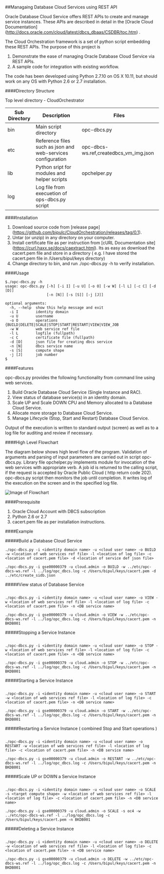 ##Managaing Database Cloud Services using REST API

Oracle Database Cloud Service offers REST APIs to create and manage service instances. These APIs are described in detail in the [Oracle Cloud Documentation] (http://docs.oracle.com/cloud/latest/dbcs_dbaas/CSDBR/toc.htm) . 

The Cloud Orchestration framework is a set of python script embedding these REST APIs. The purpose of this project is

1.  Demonstrate the ease of managing Oracle Database Cloud Service via REST APIs.
2.  A sample code for integration with existing workflow.

The code has been developed using Python 2.7.10 on OS X 10.11, but should work on any OS with Python 2.6 or 2.7 installation.

####Directory Structure

Top level directory - CloudOrchestrator
  
| Sub Directory | Description | Files |
|---------------|-------------|-------|
|bin            | Main script directory | opc-dbcs.py|
|etc            | Reference files such as json and web-services configuration |opc-dbcs-ws.ref,createdbcs_vm_img.json |
|lib            | Python sript for modules and helper scripts|opchelper.py|
|log            | Log file from execuetion of ops-dbcs.py script|

####Installation 

1.  Download source code from [release page] (https://github.com/bipulc/CloudOrchestration/releases/tag/0.1).
2.  Untar (or unzip) in any directory on your computer.
3.  Install certificate file as per instruction from [cURL Documentation site] (https://curl.haxx.se/docs/caextract.html). Its as easy as download the cacert.pem file and store in a directory ( e.g. I have stored the cacert.pem file in /Users/bipul/keys directory)
4.  Change directory to bin, and run ./opc-dbcs.py -h to verify installation.

####Usage

```
$./opc-dbcs.py -h
usage: opc-dbcs.py [-h] [-i I] [-u U] [-o O] [-w W] [-l L] [-c C] [-d [D]]
                   [-n [N]] [-s [S]] [-j [J]]

optional arguments:
  -h, --help  show this help message and exit
  -i I        identity domain
  -u U        username
  -o O        operations {BUILD|DELETE|SCALE|STOP|START|RESTART|VIEW|VIEW_JOB
  -w W        web service ref file
  -l L        logfile (fullpath)
  -c C        certificate file (fullpath)
  -d [D]      json file for creating dbcs service
  -n [N]      dbcs service name
  -s [S]      compute shape
  -j [J]      job number
$

```

####Features

opc-dbcs.py provides the following functionality from command line using web services.

1.  Build Oracle Database Cloud Service (Single Instance and RAC).
2.  View status of database service(s) in an identity domain.
3.  Scale UP and Scale DOWN CPU and Memory allocated to a Database Cloud Service.
4.  Allocate more storage to Database Cloud Service.
5.  Manage Lifecycle (Stop, Start and Restart) Database Cloud Service.

Output of the execution is written to standard output (screen) as well as to a log file for auditing and review if necessary.

####High Level Flowchart

The diagram below shows high level flow of the program. Validation of arguments and parsing of input parameters are carried out in  script opc-dbcs.py. Library file opchelper.py implements module for invocation of the web services with appropriate verb. A job id is returned to the calling script, if the request is accepted by Oracle Public Cloud ( http return code 202). opc-dbcs.py script then monitors the job until completion. It writes log of the execution on the screen and in the specified log file.

![Image of Flowchart](https://github.com/bipulc/CloudOrchestration/blob/master/OPC-DBCS-WsOpsInterface.001.jpeg)

####Prerequisite

1.  Oracle Cloud Account with DBCS subscription
2.  Python 2.6 or 2.7
3.  cacert.pem file as per installation instructions.

####Example

#####Build a Database Cloud Service

```
./opc-dbcs.py -i <identity domain name> -u <cloud user name> -o BUILD -w <location of web services ref file> -l <location of log file> -c <location of cacert.pem file> -d <location of service def json file>

./opc-dbcs.py -i gse00000379 -u cloud.admin -o BUILD -w ../etc/opc-dbcs-ws.ref -l ../log/opc_dbcs.log -c /Users/bipul/keys/cacert.pem -d ../etc/create_sidb.json

```

#####View status of Database Service

```

./opc-dbcs.py -i <identity domain name> -u <cloud user name> -o VIEW -w <location of web services ref file> -l <location of log file> -c <location of cacert.pem file> -n <DB service name>

./opc-dbcs.py -i gse00000379 -u cloud.admin -o VIEW -w ../etc/opc-dbcs-ws.ref -l ../log/opc_dbcs.log -c /Users/bipul/keys/cacert.pem -n BKDB001

```

#####Stopping a Service Instance

```

./opc-dbcs.py -i <identity domain name> -u <cloud user name> -o STOP -w <location of web services ref file> -l <location of log file> -c <location of cacert.pem file> -n <DB service name>

./opc-dbcs.py -i gse00000379 -u cloud.admin -o STOP -w ../etc/opc-dbcs-ws.ref -l ../log/opc_dbcs.log -c /Users/bipul/keys/cacert.pem -n BKDB001

```

#####Starting a Service Instance

```

./opc-dbcs.py -i <identity domain name> -u <cloud user name> -o START -w <location of web services ref file> -l <location of log file> -c <location of cacert.pem file> -n <DB service name>

./opc-dbcs.py -i gse00000379 -u cloud.admin -o START -w ../etc/opc-dbcs-ws.ref -l ../log/opc_dbcs.log -c /Users/bipul/keys/cacert.pem -n BKDB001

```

#####Restarting a Service Instance ( combined Stop and Start operations )

```

./opc-dbcs.py -i <identity domain name> -u <cloud user name> -o RESTART -w <location of web services ref file> -l <location of log file> -c <location of cacert.pem file> -n <DB service name>

./opc-dbcs.py -i gse00000379 -u cloud.admin -o RESTART -w ../etc/opc-dbcs-ws.ref -l ../log/opc_dbcs.log -c /Users/bipul/keys/cacert.pem -n BKDB001

```

#####Scale UP or DOWN a Service Instance

```

./opc-dbcs.py -i <identity domain name> -u <cloud user name> -o SCALE -s <target compute shape> -w <location of web services ref file> -l <location of log file> -c <location of cacert.pem file> -n <DB service name>

./opc-dbcs.py -i gse00000379 -u cloud.admin -o SCALE -s oc4 -w ../etc/opc-dbcs-ws.ref -l ../log/opc_dbcs.log -c /Users/bipul/keys/cacert.pem -n BKDB001

```
#####Deleting a Service Instance

```

./opc-dbcs.py -i <identity domain name> -u <cloud user name> -o DELETE -w <location of web services ref file> -l <location of log file> -c <location of cacert.pem file> -n <DB service name>

./opc-dbcs.py -i gse00000379 -u cloud.admin -o DELETE -w ../etc/opc-dbcs-ws.ref -l ../log/opc_dbcs.log -c /Users/bipul/keys/cacert.pem -n BKDB001

```
